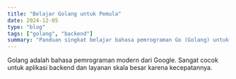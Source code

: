 ```yaml
---
title: "Belajar Golang untuk Pemula"
date: 2024-12-05
type: "blog"
tags: ["golang", "backend"]
summary: "Panduan singkat belajar bahasa pemrograman Go (Golang) untuk kamu yang baru mulai ngoding backend."
---
```


Golang adalah bahasa pemrograman modern dari Google. Sangat cocok untuk aplikasi backend dan layanan skala besar karena kecepatannya.

